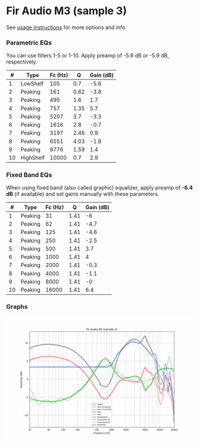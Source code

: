 # Fir Audio M3 (sample 3)
See [usage instructions](https://github.com/jaakkopasanen/AutoEq#usage) for more options and info.

### Parametric EQs
You can use filters 1-5 or 1-10. Apply preamp of -5.9 dB or -5.9 dB, respectively.

|   # | Type      |   Fc (Hz) |    Q |   Gain (dB) |
|-----|-----------|-----------|------|-------------|
|   1 | LowShelf  |       105 | 0.7  |        -5.6 |
|   2 | Peaking   |       161 | 0.62 |        -3.8 |
|   3 | Peaking   |       495 | 1.6  |         1.7 |
|   4 | Peaking   |       757 | 1.35 |         5.7 |
|   5 | Peaking   |      5207 | 3.7  |        -3.3 |
|   6 | Peaking   |      1616 | 2.8  |        -0.7 |
|   7 | Peaking   |      3197 | 2.46 |         0.9 |
|   8 | Peaking   |      6551 | 4.03 |        -1.8 |
|   9 | Peaking   |      9776 | 1.59 |         1.4 |
|  10 | HighShelf |     10000 | 0.7  |         2.9 |

### Fixed Band EQs
When using fixed band (also called graphic) equalizer, apply preamp of **-6.4 dB** (if available) and set gains manually with these parameters.

|   # | Type    |   Fc (Hz) |    Q |   Gain (dB) |
|-----|---------|-----------|------|-------------|
|   1 | Peaking |        31 | 1.41 |        -6   |
|   2 | Peaking |        62 | 1.41 |        -4.7 |
|   3 | Peaking |       125 | 1.41 |        -4.6 |
|   4 | Peaking |       250 | 1.41 |        -2.5 |
|   5 | Peaking |       500 | 1.41 |         3.7 |
|   6 | Peaking |      1000 | 1.41 |         4   |
|   7 | Peaking |      2000 | 1.41 |        -0.3 |
|   8 | Peaking |      4000 | 1.41 |        -1.1 |
|   9 | Peaking |      8000 | 1.41 |        -0   |
|  10 | Peaking |     16000 | 1.41 |         6.4 |

### Graphs
![](./Fir%20Audio%20M3%20(sample%203).png)
